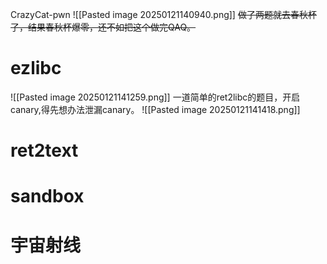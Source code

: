 CrazyCat-pwn
![[Pasted image 20250121140940.png]]
~~做了两题就去春秋杯了，结果春秋杯爆零，还不如把这个做完QAQ。~~
# ezlibc
![[Pasted image 20250121141259.png]]
一道简单的ret2libc的题目，开启canary,得先想办法泄漏canary。
![[Pasted image 20250121141418.png]]


# ret2text

# sandbox

# 宇宙射线
